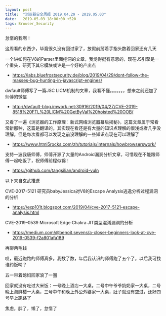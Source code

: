 ```yaml
---
layout: post
title:  "浏览器安全周报 2019.04.29 - 2019.05.03"
date:   2019-05-03 18:00:00 +520
tags: Browser_Security
---
```


怠惰的我啊！

这周看的东西少，毕竟很久没有回过家了，放假前掰着手指头数着回家还有几天

一个讲如何在V8的Parser里面挖洞的文章，我觉得挺有意思的，现在JS引擎是一个重头，研究下其它模块或许是一个好的产出点
- https://labs.bluefrostsecurity.de/blog/2019/04/29/dont-follow-the-masses-bug-hunting-in-javascript-engines/

dwfault师傅写了一篇JSC LICM机制的文章，我看不懂。。。。。。，想来之前还加了师傅的微信
- http://dwfault-blog.imwork.net:30916/2019/04/27/CVE-2019-8518%20FTL%20LICM%20GetByVal%20hoisted%20OOB/

又看了一遍《浏览器的工作原理：新式网络浏览器幕后揭秘》，这篇文章属于常看常新那种，这篇是翻译的，其实现在看还是有大量的知识点理解的很浅或者几乎没理解，但是每次看都可以发现之前没理解的一些知识点现在可以理解了
- https://www.html5rocks.com/zh/tutorials/internals/howbrowserswork/

支持一波我唐师傅，师傅开源了大量的Android漏洞分析文章，可惜现在不能跟师傅一起吃饭了，祝师傅前程似锦！
- https://github.com/tangsilian/android-vuln

以下来自玄武推送

CVE-2017-5121 研究员babyJessica对V8的Escape Analysis逃逸分析过程漏洞的分析
- https://exp101t.blogspot.com/2019/04/cve-2017-5121-escape-analysis.html

CVE-2019–0539 Microsoft Edge Chakra JIT类型混淆漏洞的分析
- https://medium.com/@benoit.sevens/a-closer-beginners-look-at-cve-2019-0539-f2a801afa189

再聊两毛钱

哎，最近跑路的师傅真多，我数了数，年后我认识的师傅跑了五个了，以后我可找谁约饭呐？

五一带着媳妇回家浪了一圈

回家就没有吃过大米饭：一号晚上酒店一大桌，二号中午爷爷奶奶家一大桌，二号晚上海鲜楼一大桌，三号中午和晚上外公外婆家一大桌，肚子就没有空过，还好四号早上跑路了

焦虑，胖了，懒了，怠惰了